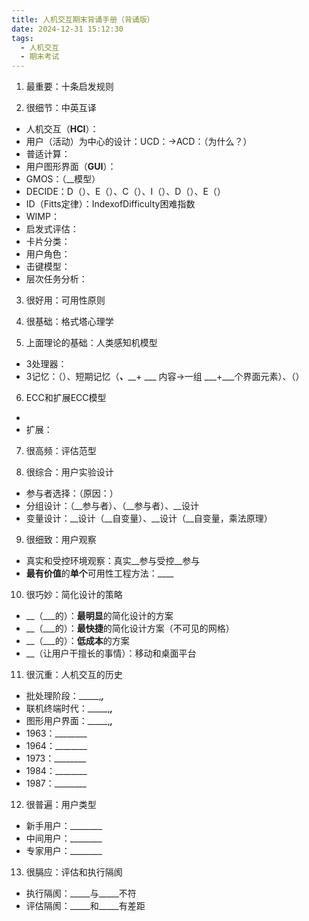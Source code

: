 ```yaml
---
title: 人机交互期末背诵手册（背诵版）
date: 2024-12-31 15:12:30
tags:
  - 人机交互
  - 期末考试
---
```

1. 最重要：十条启发规则



2. 很细节：中英互译
- 人机交互（**HCI**）：
- 用户（活动）为中心的设计：UCD：->ACD：（为什么？）
- 普适计算：
- 用户图形界面（**GUI**）：
- GMOS：（__模型）
- DECIDE：D（）、E（）、C（）、I（）、D（）、E（）
- ID（Fitts定律）：IndexofDifficulty困难指数
- WIMP：
- 启发式评估：
- 卡片分类：
- 用户角色：
- 击键模型：
- 层次任务分析：
3. 很好用：可用性原则


4. 很基础：格式塔心理学


5. 上面理论的基础：人类感知机模型
- 3处理器：
- 3记忆：（）、短期记忆（___、_____+ ___ 内容->一组 ___+___个界面元素）、（）
6. ECC和扩展ECC模型
- 
- 扩展：
7. 很高频：评估范型


8. 很综合：用户实验设计
- 参与者选择：（原因：）
- 分组设计：（__参与者）、（__参与者）、__设计
- 变量设计：__设计（__自变量）、__设计（__自变量，乘法原理）
9. 很细致：用户观察
- 真实和受控环境观察：真实__参与受控__参与
- **最有价值**的**单个**可用性工程方法：____
10. 很巧妙：简化设计的策略
- __（___的）：**最明显**的简化设计的方案
- __（___的）：**最快捷**的简化设计方案（不可见的网格）
- __（___的）：**低成本**的方案
- __（让用户干擅长的事情）：移动和桌面平台
11. 很沉重：人机交互的历史
- 批处理阶段：_____,_______,_______
- 联机终端时代：_____,_______,_______
- 图形用户界面：_____,_______,_______
- 1963：________
- 1964：________
- 1973：________
- 1984：________
- 1987：________
12. 很普遍：用户类型
- 新手用户：________
- 中间用户：________
- 专家用户：________
13. 很膈应：评估和执行隔阂
- 执行隔阂：_____与_____不符
- 评估隔阂：_____和_____有差距